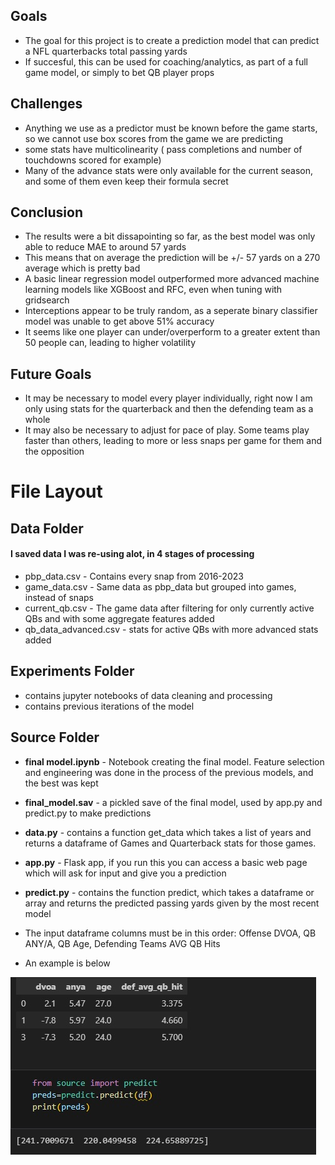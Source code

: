 






## Goals
- The goal for this project is to create a prediction model that can predict a NFL quarterbacks total passing yards
- If succesful, this can be used for coaching/analytics, as part of a full game model, or simply to bet QB player props


## Challenges 
- Anything we use as a predictor must be known before the game starts, so we cannot use box scores from the game we are predicting
- some stats have multicolinearity ( pass completions and number of touchdowns scored for example)
- Many of the advance stats were only available for the current season, and some of them even keep their formula secret




## Conclusion
- The results were a bit dissapointing so far, as the best model was only able to reduce MAE to around 57 yards
- This means that on average the prediction will be +/- 57 yards on a 270 average which is pretty bad
- A basic linear regression model outperformed more advanced machine learning models like XGBoost and RFC, even when tuning with gridsearch
- Interceptions appear to be truly random, as a seperate binary classifier model was unable to get above 51% accuracy
- It seems like one player can under/overperform to a greater extent than 50 people can, leading to higher volatility

## Future Goals

- It may be necessary to model every player individually, right now I am only using stats for the quarterback and then the defending team as a whole
- It may also be necessary to adjust for pace of play.  Some teams play faster than others, leading to more or less snaps per game for them and the opposition



# File Layout






## Data Folder
#### I saved data I was re-using alot, in 4 stages of processing
- pbp_data.csv - Contains every snap from 2016-2023
- game_data.csv - Same data as pbp_data but grouped into games, instead of snaps
- current_qb.csv - The game data after filtering for only currently active QBs and with some aggregate features added
- qb_data_advanced.csv - stats for active QBs with more advanced stats added

## Experiments Folder
- contains jupyter notebooks of data cleaning and processing
- contains previous iterations of the model


## Source Folder


- __final model.ipynb__ - Notebook creating the final model.  Feature selection and engineering was done in the process of the previous models, and the best was kept

- __final_model.sav__ - a pickled save of the final model, used by app.py and predict.py to make predictions


- __data.py__ - contains a function get_data which takes a list of years and returns a dataframe of Games and Quarterback stats for those games.


- __app.py__ - Flask app, if you run this you can access a basic web page which will ask for input and give you a prediction



- __predict.py__ - contains the function predict, which takes a dataframe or array and returns the predicted passing yards given by the most recent model
- The input dataframe columns must be in this order:  Offense DVOA, QB ANY/A, QB Age, Defending Teams AVG QB Hits
- An example is below




![Alt text](data/predict_example.jpg)

